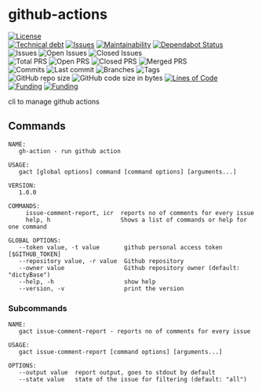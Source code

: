 # github-actions
[![License](https://img.shields.io/badge/License-BSD%202--Clause-blue.svg)](LICENSE)   
[![Technical debt](https://badgen.net/codeclimate/tech-debt/dictyBase-docker/github-actions)](https://codeclimate.com/github/dictyBase-docker/github-actions/trends/technical_debt)
[![Issues](https://badgen.net/codeclimate/issues/dictyBase-docker/github-actions)](https://codeclimate.com/github/dictyBase-docker/github-actions/issues)
[![Maintainability](https://api.codeclimate.com/v1/badges/27d8dea5aa1373847404/maintainability)](https://codeclimate.com/github/dictybase-docker/github-actions/maintainability)
[![Dependabot Status](https://api.dependabot.com/badges/status?host=github&repo=dictyBase-docker/github-actions)](https://dependabot.com)   
![Issues](https://badgen.net/github/issues/dictyBase-docker/github-actions)
![Open Issues](https://badgen.net/github/open-issues/dictyBase-docker/github-actions)
![Closed Issues](https://badgen.net/github/closed-issues/dictyBase-docker/github-actions)   
![Total PRS](https://badgen.net/github/prs/dictyBase-docker/github-actions)
![Open PRS](https://badgen.net/github/open-prs/dictyBase-docker/github-actions)
![Closed PRS](https://badgen.net/github/closed-prs/dictyBase-docker/github-actions)
![Merged PRS](https://badgen.net/github/merged-prs/dictyBase-docker/github-actions)   
![Commits](https://badgen.net/github/commits/dictyBase-docker/github-actions/develop)
![Last commit](https://badgen.net/github/last-commit/dictyBase-docker/github-actions/develop)
![Branches](https://badgen.net/github/branches/dictyBase-docker/github-actions)
![Tags](https://badgen.net/github/tags/dictyBase-docker/github-actions/?color=cyan)   
![GitHub repo size](https://img.shields.io/github/repo-size/dictyBase-docker/github-actions?style=plastic)
![GitHub code size in bytes](https://img.shields.io/github/languages/code-size/dictyBase-docker/github-actions?style=plastic)
[![Lines of Code](https://badgen.net/codeclimate/loc/dictyBase-docker/github-actions)](https://codeclimate.com/github/dictyBase-docker/github-actions/code)   
[![Funding](https://badgen.net/badge/NIGMS/Rex%20L%20Chisholm,dictyBase-docker/yellow?list=|)](https://projectreporter.nih.gov/project_info_description.cfm?aid=9476993)
[![Funding](https://badgen.net/badge/NIGMS/Rex%20L%20Chisholm,DSC/yellow?list=|)](https://projectreporter.nih.gov/project_info_description.cfm?aid=9438930)

cli to manage github actions 


## Commands

```
NAME:
   gh-action - run github action

USAGE:
   gact [global options] command [command options] [arguments...]

VERSION:
   1.0.0

COMMANDS:
     issue-comment-report, icr  reports no of comments for every issue
     help, h                    Shows a list of commands or help for one command

GLOBAL OPTIONS:
   --token value, -t value       github personal access token [$GITHUB_TOKEN]
   --repository value, -r value  Github repository
   --owner value                 Github repository owner (default: "dictyBase")
   --help, -h                    show help
   --version, -v                 print the version

```   

### Subcommands
```
NAME:
   gact issue-comment-report - reports no of comments for every issue

USAGE:
   gact issue-comment-report [command options] [arguments...]

OPTIONS:
   --output value  report output, goes to stdout by default
   --state value   state of the issue for filtering (default: "all")
```
